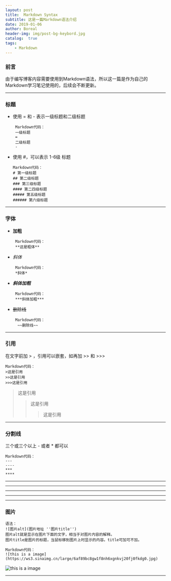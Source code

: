 ```yaml
---
layout: post
title:  Markdown Syntax
subtitle: 这是一篇Markdown语法介绍
date: 2019-01-06
author: Boreal
header-img: img/post-bg-keybord.jpg
catalog:  true
tags:
    - Markdown
---
```


### 前言
  由于编写博客内容需要使用到Markdown语法，所以这一篇是作为自己的Markdown学习笔记使用的，后续会不断更新。

---

### 标题
  * 使用 = 和 - 表示一级标题和二级标题
  
         Markdown代码：
         一级标题
         =
         二级标题
         -
  
  * 使用 #，可以表示 1-6级 标题
  
        Markdown代码：
        # 第一级标题 
        ## 第二级标题 
        ### 第三级标题 
        #### 第二四级标题 
        ##### 第五级标题 
        ###### 第六级标题 

---

### 字体
  * **加粗**
    ```
     Markdown代码：
     **这是粗体**
    ```
  
  * *斜体*
    ```
     Markdown代码：
     *斜体*
    ```
  
  * ***斜体加粗***
    ```
     Markdown代码：
     ***斜体加粗***
    ```
    
  * ~~删除线~~
    ```
     Markdown代码：
      ~~删除线~~
    ```

---

### 引用
  在文字前加 > ，引用可以嵌套，如再加 >> 和 >>>
  ```
  Markdown代码：
  >这是引用
  >>这是引用
  >>>这是引用
  ```
  
  >这是引用
  >>这是引用
  >>>这是引用

---

### 分割线
  三个或三个以上 - 或者 * 都可以
  ```
  Markdown代码：
  ---
  ----
  ***
  ****
  ```
  
  ---
  ----
  ***
  ****

---

### 图片
  ```
  语法：
  ![图片alt](图片地址 ''图片title'')
  图片alt就是显示在图片下面的文字，相当于对图片内容的解释。
  图片title是图片的标题，当鼠标移到图片上时显示的内容。title可加可不加。
  
  Markdown代码：
  ![this is a image](https://ws3.sinaimg.cn/large/6af89bc8gw1f8nh6xgnkvj20fj0fkdg0.jpg)
  ```
   
  ![this is a image](https://ws3.sinaimg.cn/large/6af89bc8gw1f8nh6xgnkvj20fj0fkdg0.jpg)
  
 ---
